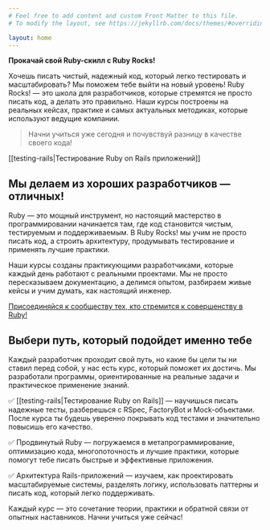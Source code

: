 ```yaml
---
# Feel free to add content and custom Front Matter to this file.
# To modify the layout, see https://jekyllrb.com/docs/themes/#overriding-theme-defaults

layout: home
---
```


**Прокачай свой Ruby-скилл с Ruby Rocks!**

Хочешь писать чистый, надежный код, который легко тестировать и масштабировать? Мы поможем тебе выйти на новый уровень! Ruby Rocks! — это школа для разработчиков, которые стремятся не просто писать код, а делать это правильно. Наши курсы построены на реальных кейсах, практике и самых актуальных методиках, которые используют ведущие компании.

> Начни учиться уже сегодня и почувствуй разницу в качестве своего кода!

[[testing-rails|Тестирование Ruby on Rails приложений]]



## Мы делаем из хороших разработчиков — отличных!

Ruby — это мощный инструмент, но настоящий мастерство в программировании начинается там, где код становится чистым, тестируемым и поддерживаемым. В Ruby Rocks! мы учим не просто писать код, а строить архитектуру, продумывать тестирование и применять лучшие практики.

Наши курсы созданы практикующими разработчиками, которые каждый день работают с реальными проектами. Мы не просто пересказываем документацию, а делимся опытом, разбираем живые кейсы и учим думать, как настоящий инженер.

<a href="https://t.me/UdalovX">Присоединяйся к сообществу тех, кто стремится к совершенству в Ruby!</a>

## Выбери путь, который подойдет именно тебе

Каждый разработчик проходит свой путь, но какие бы цели ты ни ставил перед собой, у нас есть курс, который поможет их достичь. Мы разработали программы, ориентированные на реальные задачи и практическое применение знаний.

✅ [[testing-rails|Тестирование Ruby on Rails]] — научишься писать надежные тесты, разберешься с RSpec, FactoryBot и Mock-объектами. После курса ты будешь уверенно покрывать код тестами и значительно повысишь его качество.

✅ Продвинутый Ruby — погружаемся в метапрограммирование, оптимизацию кода, многопоточность и лучшие практики, которые помогут тебе писать быстрые и эффективные приложения.

✅ Архитектура Rails-приложений — изучаем, как проектировать масштабируемые системы, разделять логику, использовать паттерны и писать код, который легко поддерживать.

Каждый курс — это сочетание теории, практики и обратной связи от опытных наставников. Начни учиться уже сейчас!
